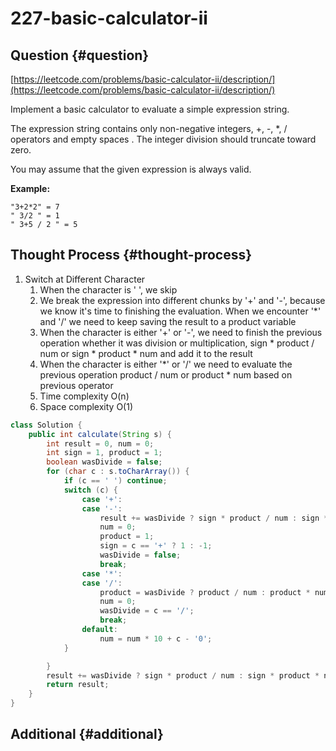 # 227-basic-calculator-ii

## Question {#question}

[https://leetcode.com/problems/basic-calculator-ii/description/](https://leetcode.com/problems/basic-calculator-ii/description/)

Implement a basic calculator to evaluate a simple expression string.

The expression string contains only non-negative integers, +, -, \*, / operators and empty spaces . The integer division should truncate toward zero.

You may assume that the given expression is always valid.

**Example:**

```text
"3+2*2" = 7
" 3/2 " = 1
" 3+5 / 2 " = 5
```

## Thought Process {#thought-process}

1. Switch at Different Character
   1. When the character is ' ', we skip
   2. We break the expression into different chunks by '+' and '-', because we know it's time to finishing the evaluation. When we encounter '\*' and '/' we need to keep saving the result to a product variable
   3. When the character is either '+' or '-', we need to finish the previous operation whether it was division or multiplication, sign \* product / num or sign \* product \* num and add it to the result
   4. When the character is either '\*' or '/' we need to evaluate the previous operation product / num or product \* num based on previous operator
   5. Time complexity O\(n\)
   6. Space complexity O\(1\)

```java
class Solution {
    public int calculate(String s) {
        int result = 0, num = 0;
        int sign = 1, product = 1;
        boolean wasDivide = false;
        for (char c : s.toCharArray()) {
            if (c == ' ') continue;
            switch (c) {
                case '+':
                case '-':
                    result += wasDivide ? sign * product / num : sign * product * num;
                    num = 0;
                    product = 1;
                    sign = c == '+' ? 1 : -1;
                    wasDivide = false;
                    break;
                case '*':
                case '/':
                    product = wasDivide ? product / num : product * num;
                    num = 0;
                    wasDivide = c == '/';
                    break;
                default:
                    num = num * 10 + c - '0';
            }

        }
        result += wasDivide ? sign * product / num : sign * product * num;
        return result;
    }
}
```

## Additional {#additional}

